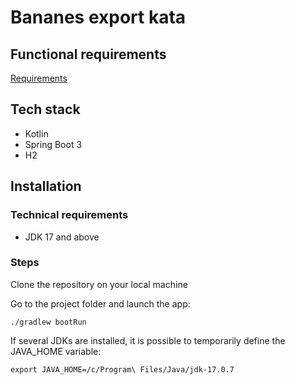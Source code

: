 # Bananes export kata

## Functional requirements

[Requirements](https://gitlab.com/aios-sh/BananesExport/-/blob/master/Back/README.md)


## Tech stack
- Kotlin
- Spring Boot 3
- H2

## Installation
### Technical requirements
- JDK 17 and above

### Steps
Clone the repository on your local machine

Go to the project folder and launch the app:
```
./gradlew bootRun
```


If several JDKs are installed, it is possible to temporarily define the JAVA_HOME variable:
```
export JAVA_HOME=/c/Program\ Files/Java/jdk-17.0.7
```

